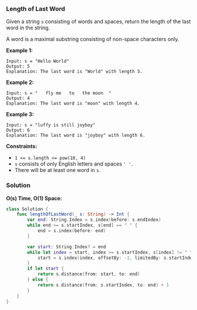 
### Length of Last Word

Given a string `s` consisting of words and spaces, return the length of the last word in the string.

A word is a maximal substring consisting of non-space characters only.

__Example 1:__
```
Input: s = "Hello World"
Output: 5
Explanation: The last word is "World" with length 5.
```
__Example 2:__
```
Input: s = "   fly me   to   the moon  "
Output: 4
Explanation: The last word is "moon" with length 4.
```
__Example 3:__
```
Input: s = "luffy is still joyboy"
Output: 6
Explanation: The last word is "joyboy" with length 6.
```
 
__Constraints:__
* `1 <= s.length <= pow(10, 4)`
* `s` consists of only English letters and spaces `' '`.
* There will be at least one word in `s`.

### Solution
__O(s) Time, O(1) Space:__
```Swift
class Solution {
    func lengthOfLastWord(_ s: String) -> Int {
        var end: String.Index = s.index(before: s.endIndex)
        while end >= s.startIndex, s[end] == " " {
            end = s.index(before: end)
        }

        var start: String.Index? = end
        while let index = start, index >= s.startIndex, s[index] != " " {
            start = s.index(index, offsetBy: -1, limitedBy: s.startIndex)
        }
        if let start {
            return s.distance(from: start, to: end)
        } else {
            return s.distance(from: s.startIndex, to: end) + 1
        }
    }
}
```